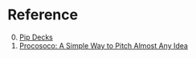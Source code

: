 # Reference

0. [Pip Decks](https://pipdecks.com/pages/storyteller-tactics-card-deck)
0. [Procosoco: A Simple Way to Pitch Almost Any Idea](http://dunkels.com/adam/procosoco-pitch-ideas/)

